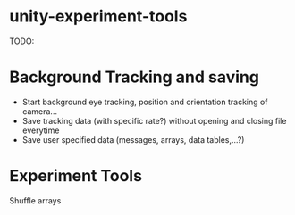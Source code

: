 # unity-experiment-tools

TODO:

# Background Tracking and saving
- Start background eye tracking, position and orientation tracking of camera...
- Save tracking data (with specific rate?) without opening and closing file everytime
- Save user specified data (messages, arrays, data tables,...?)

# Experiment Tools
Shuffle arrays
